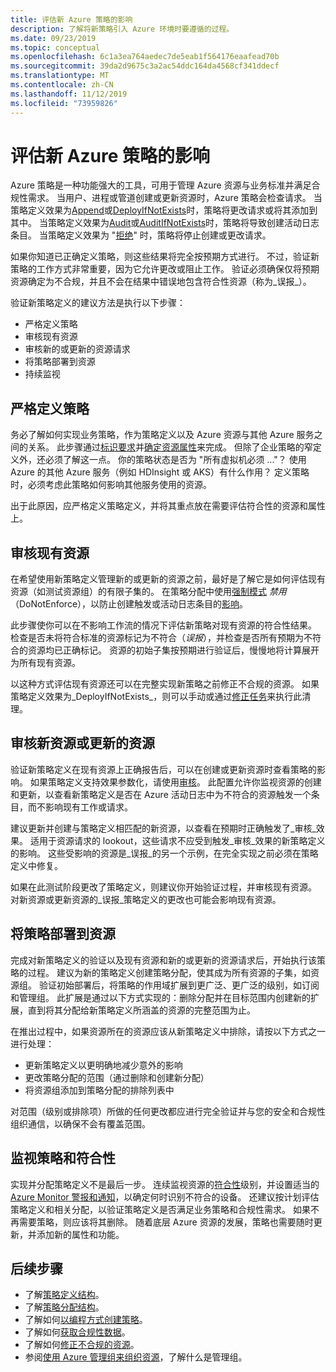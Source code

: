```yaml
---
title: 评估新 Azure 策略的影响
description: 了解将新策略引入 Azure 环境时要遵循的过程。
ms.date: 09/23/2019
ms.topic: conceptual
ms.openlocfilehash: 6c1a3ea764aedec7de5eab1f564176eaafead70b
ms.sourcegitcommit: 39da2d9675c3a2ac54ddc164da4568cf341ddecf
ms.translationtype: MT
ms.contentlocale: zh-CN
ms.lasthandoff: 11/12/2019
ms.locfileid: "73959826"
---
```

# <a name="evaluate-the-impact-of-a-new-azure-policy"></a>评估新 Azure 策略的影响

Azure 策略是一种功能强大的工具，可用于管理 Azure 资源与业务标准并满足合规性需求。 当用户、进程或管道创建或更新资源时，Azure 策略会检查请求。 当策略定义效果为[Append](./effects.md#deny)或[DeployIfNotExists](./effects.md#deployifnotexists)时，策略将更改请求或将其添加到其中。 当策略定义效果为[Audit](./effects.md#audit)或[AuditIfNotExists](./effects.md#auditifnotexists)时，策略将导致创建活动日志条目。 当策略定义效果为 "[拒绝](./effects.md#deny)" 时，策略将停止创建或更改请求。

如果你知道已正确定义策略，则这些结果将完全按预期方式进行。 不过，验证新策略的工作方式非常重要，因为它允许更改或阻止工作。 验证必须确保仅将预期资源确定为不合规，并且不会在结果中错误地包含符合性资源（称为_误报_）。

验证新策略定义的建议方法是执行以下步骤：

- 严格定义策略
- 审核现有资源
- 审核新的或更新的资源请求
- 将策略部署到资源
- 持续监视

## <a name="tightly-define-your-policy"></a>严格定义策略

务必了解如何实现业务策略，作为策略定义以及 Azure 资源与其他 Azure 服务之间的关系。 此步骤通过[标识要求](../tutorials/create-custom-policy-definition.md#identify-requirements)并[确定资源属性](../tutorials/create-custom-policy-definition.md#determine-resource-properties)来完成。
但除了企业策略的窄定义外，还必须了解这一点。 你的策略状态是否为 "所有虚拟机必须 ..."？ 使用 Azure 的其他 Azure 服务（例如 HDInsight 或 AKS）有什么作用？ 定义策略时，必须考虑此策略如何影响其他服务使用的资源。

出于此原因，应严格定义策略定义，并将其重点放在需要评估符合性的资源和属性上。

## <a name="audit-existing-resources"></a>审核现有资源

在希望使用新策略定义管理新的或更新的资源之前，最好是了解它是如何评估现有资源（如测试资源组）的有限子集的。 在策略分配中使用[强制模式](./assignment-structure.md#enforcement-mode)
_禁用_（DoNotEnforce），以防止创建触发或活动日志条目的[影响](./effects.md)。

此步骤使你可以在不影响工作流的情况下评估新策略对现有资源的符合性结果。 检查是否未将符合标准的资源标记为不符合（_误报_），并检查是否所有预期为不符合的资源均已正确标记。
资源的初始子集按预期进行验证后，慢慢地将计算展开为所有现有资源。

以这种方式评估现有资源还可以在完整实现新策略之前修正不合规的资源。 如果策略定义效果为_DeployIfNotExists_，则可以手动或通过[修正任务](../how-to/remediate-resources.md)来执行此清理。

## <a name="audit-new-or-updated-resources"></a>审核新资源或更新的资源

验证新策略定义在现有资源上正确报告后，可以在创建或更新资源时查看策略的影响。 如果策略定义支持效果参数化，请使用[审核](./effects.md#audit)。 此配置允许你监视资源的创建和更新，以查看新策略定义是否在 Azure 活动日志中为不符合的资源触发一个条目，而不影响现有工作或请求。

建议更新并创建与策略定义相匹配的新资源，以查看在预期时正确触发了_审核_效果。 适用于资源请求的 lookout，这些请求不应受到触发_审核_效果的新策略定义的影响。
这些受影响的资源是_误报_的另一个示例，在完全实现之前必须在策略定义中修复。

如果在此测试阶段更改了策略定义，则建议你开始验证过程，并审核现有资源。 对新资源或更新资源的_误报_策略定义的更改也可能会影响现有资源。

## <a name="deploy-your-policy-to-resources"></a>将策略部署到资源

完成对新策略定义的验证以及现有资源和新的或更新的资源请求后，开始执行该策略的过程。 建议为新的策略定义创建策略分配，使其成为所有资源的子集，如资源组。 验证初始部署后，将策略的作用域扩展到更广泛、更广泛的级别，如订阅和管理组。 此扩展是通过以下方式实现的：删除分配并在目标范围内创建新的扩展，直到将其分配给新策略定义所涵盖的资源的完整范围为止。

在推出过程中，如果资源所在的资源应该从新策略定义中排除，请按以下方式之一进行处理：

- 更新策略定义以更明确地减少意外的影响
- 更改策略分配的范围（通过删除和创建新分配）
- 将资源组添加到策略分配的排除列表中

对范围（级别或排除项）所做的任何更改都应进行完全验证并与您的安全和合规性组织通信，以确保不会有覆盖范围。

## <a name="monitor-your-policy-and-compliance"></a>监视策略和符合性

实现并分配策略定义不是最后一步。 连续监视资源的[符合性](../how-to/get-compliance-data.md)级别，并设置适当的[Azure Monitor 警报和通知](../../../azure-monitor/platform/alerts-overview.md)，以确定何时识别不符合的设备。 还建议按计划评估策略定义和相关分配，以验证策略定义是否满足业务策略和合规性需求。 如果不再需要策略，则应该将其删除。 随着底层 Azure 资源的发展，策略也需要随时更新，并添加新的属性和功能。

## <a name="next-steps"></a>后续步骤

- 了解[策略定义结构](./definition-structure.md)。
- 了解[策略分配结构](./assignment-structure.md)。
- 了解如何[以编程方式创建策略](../how-to/programmatically-create.md)。
- 了解如何[获取合规性数据](../how-to/getting-compliance-data.md)。
- 了解如何[修正不合规的资源](../how-to/remediate-resources.md)。
- 参阅[使用 Azure 管理组来组织资源](../../management-groups/overview.md)，了解什么是管理组。